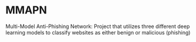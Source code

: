 # MMAPN
Multi-Model Anti-Phishing Network: Project that utilizes three different deep learning models to classify websites as either benign or malicious (phishing)
